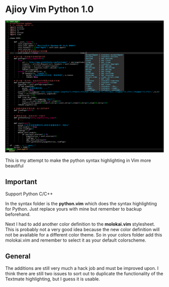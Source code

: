 Ajioy Vim Python 1.0
=====================

![Imgur](https://raw.githubusercontent.com/ajioy/storage/master/python.png)

This is my attempt to make the python syntax highlighting in Vim more beautiful

Important
---------

Support Python C/C++

In the syntax folder is the **python.vim** which does the syntax highlighting for Python. Just replace yours with mine
but remember to backup beforehand.

Next I had to add another color definition to the **molokai.vim** stylesheet. This is probably not a very good idea
because the new color definition will not be available for a different color theme. So in your colors folder
add this molokai.vim and remember to select it as your default colorscheme.

General
-------

The additions are still very much a hack job and must be improved upon. I think there are still two issues to 
sort out to duplicate the functionality of the Textmate highlighting, but I guess it is usable.


